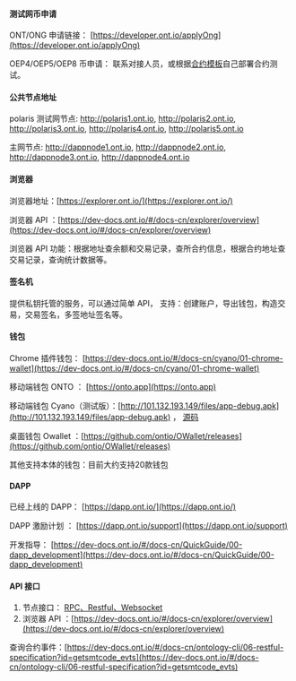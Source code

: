 

#### 测试网币申请

ONT/ONG 申请链接： [https://developer.ont.io/applyOng](https://developer.ont.io/applyOng) 

OEP4/OEP5/OEP8 币申请： 联系对接人员，或根据[合约模板](https://dev-docs.ont.io/#/docs-cn/smartcontract/02-template)自己部署合约测试。


#### 公共节点地址

polaris 测试网节点: http://polaris1.ont.io, http://polaris2.ont.io, http://polaris3.ont.io, http://polaris4.ont.io, http://polaris5.ont.io

主网节点: http://dappnode1.ont.io, http://dappnode2.ont.io, http://dappnode3.ont.io, http://dappnode4.ont.io


#### 浏览器

浏览器地址：[https://explorer.ont.io/](https://explorer.ont.io/)

浏览器 API ：[https://dev-docs.ont.io/#/docs-cn/explorer/overview](https://dev-docs.ont.io/#/docs-cn/explorer/overview)

浏览器 API 功能：根据地址查余额和交易记录，查所合约信息，根据合约地址查交易记录，查询统计数据等。


#### 签名机

提供私钥托管的服务，可以通过简单 API， 支持：创建账户，导出钱包，构造交易，交易签名，多签地址签名等。

#### 钱包

Chrome 插件钱包： [https://dev-docs.ont.io/#/docs-cn/cyano/01-chrome-wallet](https://dev-docs.ont.io/#/docs-cn/cyano/01-chrome-wallet)

移动端钱包 ONTO ： [https://onto.app](https://onto.app) 

移动端钱包 Cyano（测试版）：[http://101.132.193.149/files/app-debug.apk](http://101.132.193.149/files/app-debug.apk) ， [源码](https://github.com/ontio-cyano)

桌面钱包 Owallet ：[https://github.com/ontio/OWallet/releases](https://github.com/ontio/OWallet/releases)

其他支持本体的钱包：目前大约支持20款钱包

#### DAPP

已经上线的 DAPP： [https://dapp.ont.io/](https://dapp.ont.io/)

DAPP 激励计划 ： [https://dapp.ont.io/support](https://dapp.ont.io/support)

开发指导： [https://dev-docs.ont.io/#/docs-cn/QuickGuide/00-dapp_development](https://dev-docs.ont.io/#/docs-cn/QuickGuide/00-dapp_development)


#### API 接口

1. 节点接口： [RPC、Restful、Websocket](https://dev-docs.ont.io/#/docs-cn/ontology-cli/04-interface-specification)
2. 浏览器 API ：[https://dev-docs.ont.io/#/docs-cn/explorer/overview](https://dev-docs.ont.io/#/docs-cn/explorer/overview)

查询合约事件：[https://dev-docs.ont.io/#/docs-cn/ontology-cli/06-restful-specification?id=getsmtcode_evts](https://dev-docs.ont.io/#/docs-cn/ontology-cli/06-restful-specification?id=getsmtcode_evts)